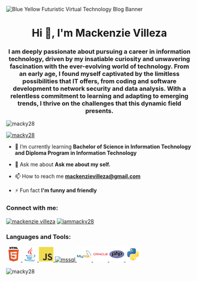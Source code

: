![Blue Yellow Futuristic Virtual Technology Blog Banner](https://github.com/Macky28/Macky28/assets/142654116/db74ba21-7d5d-4499-9604-a32f2c8dac89)


<h1 align="center">Hi 👋, I'm Mackenzie Villeza</h1>
<h3 align="center">I am deeply passionate about pursuing a career in information technology, driven by my insatiable curiosity and unwavering fascination with the ever-evolving world of technology. From an early age, I found myself captivated by the limitless possibilities that IT offers, from coding and software development to network security and data analysis. With a relentless commitment to learning and adapting to emerging trends, I thrive on the challenges that this dynamic field presents.</h3>

<p align="left"> <img src="https://komarev.com/ghpvc/?username=macky28&label=Profile%20views&color=0e75b6&style=flat" alt="macky28" /> </p>

<p align="left"> <a href="https://github.com/ryo-ma/github-profile-trophy"><img src="https://github-profile-trophy.vercel.app/?username=macky28" alt="macky28" /></a> </p>

- 🌱 I’m currently learning **Bachelor of Science in Information Technology and Diploma Program in Information Technology**

- 💬 Ask me about **Ask me about my self.**

- 📫 How to reach me **mackenzievilleza@gmail.com**

- ⚡ Fun fact **I'm funny and friendly**

<h3 align="left">Connect with me:</h3>
<p align="left">
<a href="https://fb.com/mackenzie villeza" target="blank"><img align="center" src="https://raw.githubusercontent.com/rahuldkjain/github-profile-readme-generator/master/src/images/icons/Social/facebook.svg" alt="mackenzie villeza" height="30" width="40" /></a>
<a href="https://instagram.com/iammacky28" target="blank"><img align="center" src="https://raw.githubusercontent.com/rahuldkjain/github-profile-readme-generator/master/src/images/icons/Social/instagram.svg" alt="iammacky28" height="30" width="40" /></a>
</p>

<h3 align="left">Languages and Tools:</h3>
<p align="left"> <a href="https://www.w3.org/html/" target="_blank" rel="noreferrer"> <img src="https://raw.githubusercontent.com/devicons/devicon/master/icons/html5/html5-original-wordmark.svg" alt="html5" width="40" height="40"/> </a> <a href="https://www.java.com" target="_blank" rel="noreferrer"> <img src="https://raw.githubusercontent.com/devicons/devicon/master/icons/java/java-original.svg" alt="java" width="40" height="40"/> </a> <a href="https://developer.mozilla.org/en-US/docs/Web/JavaScript" target="_blank" rel="noreferrer"> <img src="https://raw.githubusercontent.com/devicons/devicon/master/icons/javascript/javascript-original.svg" alt="javascript" width="40" height="40"/> </a> <a href="https://www.microsoft.com/en-us/sql-server" target="_blank" rel="noreferrer"> <img src="https://www.svgrepo.com/show/303229/microsoft-sql-server-logo.svg" alt="mssql" width="40" height="40"/> </a> <a href="https://www.mysql.com/" target="_blank" rel="noreferrer"> <img src="https://raw.githubusercontent.com/devicons/devicon/master/icons/mysql/mysql-original-wordmark.svg" alt="mysql" width="40" height="40"/> </a> <a href="https://www.oracle.com/" target="_blank" rel="noreferrer"> <img src="https://raw.githubusercontent.com/devicons/devicon/master/icons/oracle/oracle-original.svg" alt="oracle" width="40" height="40"/> </a> <a href="https://www.php.net" target="_blank" rel="noreferrer"> <img src="https://raw.githubusercontent.com/devicons/devicon/master/icons/php/php-original.svg" alt="php" width="40" height="40"/> </a> <a href="https://www.python.org" target="_blank" rel="noreferrer"> <img src="https://raw.githubusercontent.com/devicons/devicon/master/icons/python/python-original.svg" alt="python" width="40" height="40"/> </a> </p>

<p><img align="center" src="https://github-readme-stats.vercel.app/api/top-langs?username=macky28&show_icons=true&locale=en&layout=compact" alt="macky28" /></p>
